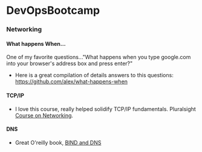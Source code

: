 # DevOpsBootcamp

### Networking

#### What happens When...

One of my favorite questions..."What happens when you type google.com into your browser's address box and press enter?"

- Here is a great compilation of details answers to this questions:
https://github.com/alex/what-happens-when

#### TCP/IP

- I love this course, really helped solidify TCP/IP fundamentals. Pluralsight [Course on Networking](https://app.pluralsight.com/library/courses/networking-cisco-ccna-200-125-100-105/table-of-contents).

#### DNS

- Great O'reilly book, [BIND and DNS](http://shop.oreilly.com/product/9780596100575.do)
